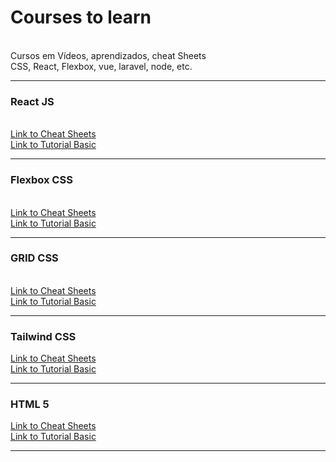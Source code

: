 # Courses to learn
<br>
Cursos em Vídeos, aprendizados, cheat Sheets
<br>
CSS, React, Flexbox, vue, laravel, node, etc.
<hr>
<h3>React JS</h3>
<br>
<a href="https://github.com/Xaobin/CoursesLearn/blob/main/React/CheatSheet.md">Link to Cheat Sheets</a>
<br>
<a href="https://github.com/Xaobin/CoursesLearn/blob/main/React/React.md">Link to Tutorial Basic</a>
<hr>
<h3>Flexbox CSS</h3>
<br>
<a href="https://github.com/Xaobin/CoursesLearn/blob/main/Flex/README.md">Link to Cheat Sheets</a>
<br>
<a href="https://github.com/Xaobin/CoursesLearn/blob/main/Flex/Flexbox.md">Link to Tutorial Basic</a>
<hr>
<h3>GRID CSS</h3>
<br>
<a href="https://github.com/Xaobin/CoursesLearn/blob/main/Grid/README.md">Link to Cheat Sheets</a>
<br>
<a href="https://github.com/Xaobin/CoursesLearn/blob/main/Grid/Grid.md">Link to Tutorial Basic</a>
<hr>
<h3>Tailwind CSS</h3>
<a href="https://github.com/Xaobin/CoursesLearn/blob/main/Tailwind/CheatSheet.md">Link to Cheat Sheets</a>
<br>
<a href="https://github.com/Xaobin/CoursesLearn/blob/main/Tailwind/Tailwind.md">Link to Tutorial Basic</a>
<hr>
<h3>HTML 5</h3>
<a href="https://github.com/Xaobin/CoursesLearn/blob/main/Html5/CheatSheet.md">Link to Cheat Sheets</a>
<br>
<a href="https://github.com/Xaobin/CoursesLearn/blob/main/Html5/Html5.md">Link to Tutorial Basic</a>
<hr>


